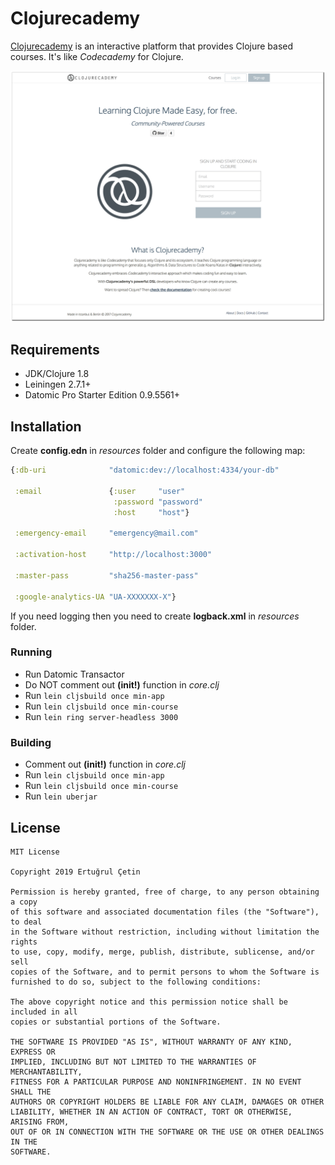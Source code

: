 # Clojurecademy

[Clojurecademy](https://clojurecademy.com/) is an interactive platform that provides Clojure based courses. It's like _Codecademy_ for Clojure.


![Clojurecademy Homepage](/home.png)

## Requirements

* JDK/Clojure 1.8
* Leiningen 2.7.1+
* Datomic Pro Starter Edition 0.9.5561+

## Installation

Create __config.edn__ in _resources_ folder and configure the following map:

```clojure
{:db-uri              "datomic:dev://localhost:4334/your-db"

 :email               {:user     "user"
                       :password "password"
                       :host     "host"}

 :emergency-email     "emergency@mail.com"

 :activation-host     "http://localhost:3000"

 :master-pass         "sha256-master-pass"

 :google-analytics-UA "UA-XXXXXXX-X"}
```

 If you need logging then you need to create __logback.xml__ in _resources_ folder.

### Running

* Run Datomic Transactor
* Do NOT comment out __(init!)__ function in _core.clj_
* Run `lein cljsbuild once min-app`
* Run `lein cljsbuild once min-course`
* Run `lein ring server-headless 3000`

### Building

* Comment out __(init!)__ function in _core.clj_
* Run `lein cljsbuild once min-app`
* Run `lein cljsbuild once min-course`
* Run `lein uberjar`

## License

```
MIT License

Copyright 2019 Ertuğrul Çetin

Permission is hereby granted, free of charge, to any person obtaining a copy
of this software and associated documentation files (the "Software"), to deal
in the Software without restriction, including without limitation the rights
to use, copy, modify, merge, publish, distribute, sublicense, and/or sell
copies of the Software, and to permit persons to whom the Software is
furnished to do so, subject to the following conditions:

The above copyright notice and this permission notice shall be included in all
copies or substantial portions of the Software.

THE SOFTWARE IS PROVIDED "AS IS", WITHOUT WARRANTY OF ANY KIND, EXPRESS OR
IMPLIED, INCLUDING BUT NOT LIMITED TO THE WARRANTIES OF MERCHANTABILITY,
FITNESS FOR A PARTICULAR PURPOSE AND NONINFRINGEMENT. IN NO EVENT SHALL THE
AUTHORS OR COPYRIGHT HOLDERS BE LIABLE FOR ANY CLAIM, DAMAGES OR OTHER
LIABILITY, WHETHER IN AN ACTION OF CONTRACT, TORT OR OTHERWISE, ARISING FROM,
OUT OF OR IN CONNECTION WITH THE SOFTWARE OR THE USE OR OTHER DEALINGS IN THE
SOFTWARE.
```
